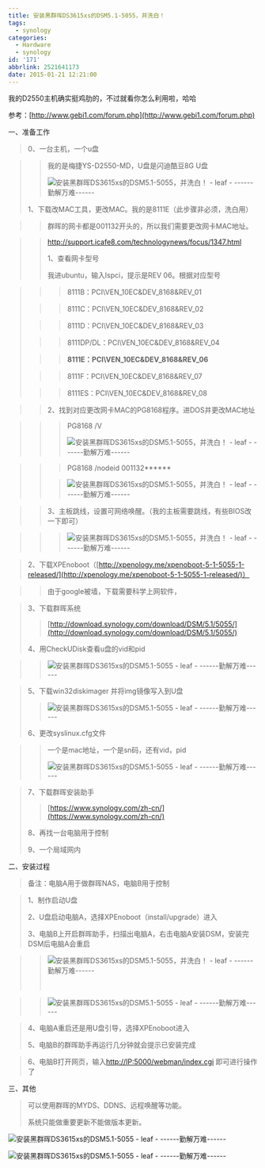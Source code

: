 ```yaml
---
title: 安装黑群晖DS3615xs的DSM5.1-5055，并洗白！
tags:
  - synology
categories:
  - Hardware
  - synology
id: '171'
abbrlink: 2521641173
date: 2015-01-21 12:21:00
---
```


我的D2550主机确实挺鸡肋的，不过就看你怎么利用啦，哈哈

参考：[http://www.gebi1.com/forum.php](http://www.gebi1.com/forum.php)

  

一、准备工作

> 0、一台主机，一个u盘

> > 我的是梅捷YS-D2550-MD，U盘是闪迪酷豆8G U盘
> > 
> > ![安装黑群晖DS3615xs的DSM5.1-5055，并洗白！ - leaf - ------勤解万难------](http://img0.ph.126.net/YRKztPKlGLj8Y58HLYLeBw==/6630502616722864530.jpg "安装黑群晖DS3615xs的DSM5.1-5055，并洗白！ - leaf - ------勤解万难------")
> > 
> >   
> 
> 1、下载改MAC工具，更改MAC。我的是8111E（此步骤非必须，洗白用）

> > 群晖的网卡都是001132开头的，所以我们需要更改网卡MAC地址。

> > http://support.icafe8.com/technologynews/focus/1347.html
> > 
> > 1、查看网卡型号
> > 
> > 我进ubuntu，输入lspci，提示是REV 06。根据对应型号

> > > 8111B：PCI\\VEN\_10EC&DEV\_8168&REV\_01
> 
> > > 8111C：PCI\\VEN\_10EC&DEV\_8168&REV\_02
> 
> > > 8111D：PCI\\VEN\_10EC&DEV\_8168&REV\_03
> 
> > > 8111DP/DL：PCI\\VEN\_10EC&DEV\_8168&REV\_04
> 
> > > **8111E：PCI\\VEN\_10EC&DEV\_8168&REV\_06**
> 
> > > 8111F：PCI\\VEN\_10EC&DEV\_8168&REV\_07
> 
> > > 8111ES：PCI\\VEN\_10EC&DEV\_8168&REV\_08

> > 2、找到对应更改网卡MAC的PG8168程序。进DOS并更改MAC地址

> > > PG8168 /V
> > > 
> > > ![安装黑群晖DS3615xs的DSM5.1-5055，并洗白！ - leaf - ------勤解万难------](http://img2.ph.126.net/99RfhmSAGmAFB3xxrqWqcw==/6630269520257772854.jpg "安装黑群晖DS3615xs的DSM5.1-5055，并洗白！ - leaf - ------勤解万难------")

> > > PG8168 /nodeid 001132\*\*\*\*\*\*
> > 
> > > ![安装黑群晖DS3615xs的DSM5.1-5055，并洗白！ - leaf - ------勤解万难------](http://img1.ph.126.net/l5MLVQAOATQEuE8-XVfdnw==/6630147474467091814.jpg "安装黑群晖DS3615xs的DSM5.1-5055，并洗白！ - leaf - ------勤解万难------")

> > 3、主板跳线，设置可网络唤醒。（我的主板需要跳线，有些BIOS改一下即可）

> > > ![安装黑群晖DS3615xs的DSM5.1-5055，并洗白！ - leaf - ------勤解万难------](http://img1.ph.126.net/qPRIT5p8UAdIgXCfp4Oz9A==/6630699429304595770.jpg "安装黑群晖DS3615xs的DSM5.1-5055，并洗白！ - leaf - ------勤解万难------")

>   

> 2、下载XPEnoboot（[http://xpenology.me/xpenoboot-5-1-5055-1-released/](http://xpenology.me/xpenoboot-5-1-5055-1-released/)）

> > 由于google被墙，下载需要科学上网软件，
> > 
> >   

> 3、下载群晖系统
> 
> > [http://download.synology.com/download/DSM/5.1/5055/](http://download.synology.com/download/DSM/5.1/5055/)
> 
>   
> 
> 4、用CheckUDisk查看u盘的vid和pid

> > ![安装黑群晖DS3615xs的DSM5.1-5055 - leaf - ------勤解万难------](http://img0.ph.126.net/XJ06CeSgvl8MabSixYpF2g==/2815031242101262143.png "安装黑群晖DS3615xs的DSM5.1-5055 - leaf - ------勤解万难------")

>   
> 
> 5、下载win32diskimager 并将img镜像写入到U盘
> 
> > ![安装黑群晖DS3615xs的DSM5.1-5055 - leaf - ------勤解万难------](http://img0.ph.126.net/sa6C-7PfpVZhArVof8Uzxw==/1121959257186692010.png "安装黑群晖DS3615xs的DSM5.1-5055 - leaf - ------勤解万难------")
> 
>   
> 
> 6、更改syslinux.cfg文件

> > 一个是mac地址，一个是sn码，还有vid，pid
> > 
> > ![安装黑群晖DS3615xs的DSM5.1-5055 - leaf - ------勤解万难------](http://img1.ph.126.net/0_ut3eDO-N-coOgVoYnFBg==/6630824773630156489.png "安装黑群晖DS3615xs的DSM5.1-5055 - leaf - ------勤解万难------")

>   

> 7、下载群晖安装助手
> 
> > [https://www.synology.com/zh-cn/](https://www.synology.com/zh-cn/)
> 
>   
> 
> 8、再找一台电脑用于控制
> 
>   
> 
> 9、一个局域网内

  

二、安装过程

> 备注：电脑A用于做群晖NAS，电脑B用于控制

> 1、制作启动U盘
> 
> 2、U盘启动电脑A，选择XPEnoboot（install/upgrade）进入
> 
> 3、电脑B上开启群晖助手，扫描出电脑A，右击电脑A安装DSM，安装完DSM后电脑A会重启

> > ![安装黑群晖DS3615xs的DSM5.1-5055，并洗白！ - leaf - ------勤解万难------](http://img2.ph.126.net/YH96IbTFnbTR304nCijXAg==/6630065011095008615.png "安装黑群晖DS3615xs的DSM5.1-5055，并洗白！ - leaf - ------勤解万难------")
> > 
> >  

> > ![安装黑群晖DS3615xs的DSM5.1-5055 - leaf - ------勤解万难------](http://img1.ph.126.net/wYPVnPAdVeVbUvczG2EFiw==/6619285399096399753.png "安装黑群晖DS3615xs的DSM5.1-5055 - leaf - ------勤解万难------")

> 4、电脑A重启还是用U盘引导，选择XPEnoboot进入
> 
> 5、电脑B的群晖助手再运行几分钟就会提示已安装完成

> 6、电脑B打开网页，输入[http://IP:5000/webman/index.cgi](http://192.168.1.111:5000/webman/index.cgi) 即可进行操作了
> 
>   

  

三、其他  

> 可以使用群晖的MYDS、DDNS、远程唤醒等功能。
> 
> 系统只能做重要更新不能做版本更新。
> 
>   

![安装黑群晖DS3615xs的DSM5.1-5055 - leaf - ------勤解万难------](http://img2.ph.126.net/zPMqR6v9FP06ECgUKevFQQ==/6630710424420779201.png "安装黑群晖DS3615xs的DSM5.1-5055 - leaf - ------勤解万难------")

![安装黑群晖DS3615xs的DSM5.1-5055 - leaf - ------勤解万难------](http://img1.ph.126.net/SJvGaFHxv29hPKxqPG85dg==/6608914805423067703.png "安装黑群晖DS3615xs的DSM5.1-5055 - leaf - ------勤解万难------")